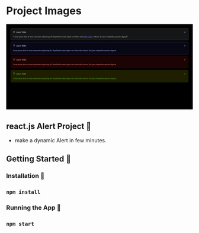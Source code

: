 # Project Images

![alt text](https://github.com/aliahmed200/simple-Alert-Project/blob/first/src/Assets/Alert.png?raw=true)


## react.js Alert Project 🌟

- make a dynamic Alert in few minutes.

## Getting Started 🚀

### Installation 🔧

### `npm install`

### Running the App 🏃

### `npm start`



